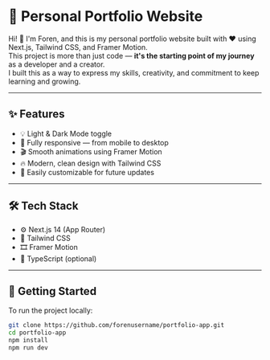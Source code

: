 # 🚀 Personal Portfolio Website

Hi! 👋 I'm Foren, and this is my personal portfolio website built with ❤️ using Next.js, Tailwind CSS, and Framer Motion.  
This project is more than just code — **it's the starting point of my journey** as a developer and a creator.  
I built this as a way to express my skills, creativity, and commitment to keep learning and growing.

---

## ✨ Features

- 💡 Light & Dark Mode toggle
- 📱 Fully responsive — from mobile to desktop
- 🎬 Smooth animations using Framer Motion
- 🔥 Modern, clean design with Tailwind CSS
- 🧩 Easily customizable for future updates

---

## 🛠️ Tech Stack

- ⚙️ Next.js 14 (App Router)
- 🎨 Tailwind CSS
- 🎞️ Framer Motion
- 🧪 TypeScript (optional)

---

## 🧰 Getting Started

To run the project locally:

```bash
git clone https://github.com/forenusername/portfolio-app.git
cd portfolio-app
npm install
npm run dev
```
